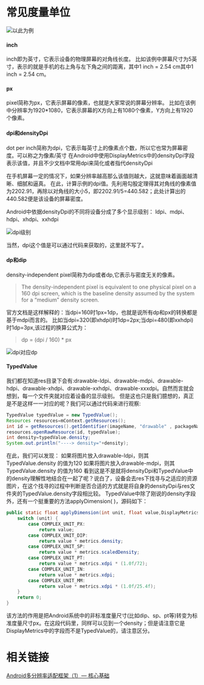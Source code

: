 # 常见度量单位
![以此为例](http://p1.bpimg.com/567571/b620c95f8629c2c4.png)
#### inch
inch即为英寸，它表示设备的物理屏幕的对角线长度。
比如该例中屏幕尺寸为5英寸，表示的就是手机的右上角与左下角之间的距离，其中1 inch = 2.54 cm其中1 inch = 2.54 cm。

#### px
pixel简称为px，它表示屏幕的像素，也就是大家常说的屏幕分辨率。
比如在该例中分辨率为1920*1080，它表示屏幕的X方向上有1080个像素，Y方向上有1920个像素。


#### dpi和densityDpi
dot per inch简称为dpi，它表示每英寸上的像素点个数，所以它也常为屏幕密度。可以称之为像素/英寸
在Android中使用DisplayMetrics中的densityDpi字段表示该值，并且不少文档中常用dpi来简化或者指代densityDpi

在手机屏幕一定的情况下，如果分辨率越高那么该值则越大，这就意味着画面越清晰、细腻和逼真。
在此，计算示例的dpi值。先利用勾股定理得其对角线的像素值为2202.91，再除以对角线的大小5，即2202.91/5=440.582；此处计算出的440.582便是该设备的屏幕密度。

Android中依据densityDpi的不同将设备分成了多个显示级别：
ldpi、mdpi、hdpi、xhdpi、xxhdpi

![dpi级别](http://p1.bpimg.com/567571/621d723440f7f1de.png)

当然，dpi这个值是可以通过代码来获取的，这里就不写了。

#### dp和dip
density-independent pixel简称为dip或者dp,它表示与密度无关的像素。
>The density-independent pixel is equivalent to one physical pixel on a 160 dpi screen, which is the baseline density assumed by the system for a “medium” density screen.

官方文档是这样解释的：当dpi=160时1px=1dp，也就是说所有dp和px的转换都是基于mdpi而言的。
比如当dpi=320(即xhdpi)时1dp=2px;当dpi=480(即xxhdpi)时1dp=3px,该过程的换算公式为：
> dp = (dpi / 160) * px

![dpi对应dp](http://i1.piimg.com/567571/3e52f0e95c64c7a7.png)

#### TypedValue
我们都在知道res目录下会有:drawable-ldpi、drawable-mdpi、drawable-hdpi、drawable-xhdpi、drawable-xxhdpi、drawable-xxxdpi。自然而言就会想到，每一个文件夹就对应着设备的显示级别。
但是这也只是我们臆想的，真正是不是这样一一对应的呢？我们可以通过代码来进行观察:
```Java
TypedValue typedValue = new TypedValue();
Resources resources=mContext.getResources();
int id = getResources().getIdentifier(imageName, "drawable" , packageName);
resources.openRawResource(id, typedValue);
int density=typedValue.density;
System.out.println("----> density="+density);
```
在此，我们可以发现：
如果将图片放入drawable-ldpi，则其TypedValue.density 的值为120
如果将图片放入drawable-mdpi，则其TypedValue.density 的值为160
看到这是不是就将densityDpi和TypedValue中的density理解性地结合在一起了呢？说白了，设备会去res下找寻与之适应的资源图片，在这个找寻的过程中判断是否合适的方式就是将自身的densityDpi与res文件夹的TypedValue.density字段相比较。
TypedValue中除了刚说的density字段外，还有一个挺重要的方法applyDimension( )，源码如下：
```Java
public static float applyDimension(int unit, float value,DisplayMetrics metrics) {
    switch (unit) {
        case COMPLEX_UNIT_PX:
            return value;
        case COMPLEX_UNIT_DIP:
            return value * metrics.density;
        case COMPLEX_UNIT_SP:
            return value * metrics.scaledDensity;
        case COMPLEX_UNIT_PT:
            return value * metrics.xdpi * (1.0f/72);
        case COMPLEX_UNIT_IN:
            return value * metrics.xdpi;
        case COMPLEX_UNIT_MM:
            return value * metrics.xdpi * (1.0f/25.4f);
    }
    return 0;
}
```
该方法的作用是把Android系统中的非标准度量尺寸(比如dip、sp、pt等)转变为标准度量尺寸px。在这段代码里，同样可以见到一个density；但是请注意它是DisplayMetrics中的字段而不是TypedValue的，请注意区分。


# 相关链接
[ Android多分辨率适配框架（1）— 核心基础](http://blog.csdn.net/lfdfhl/article/details/52735103)
